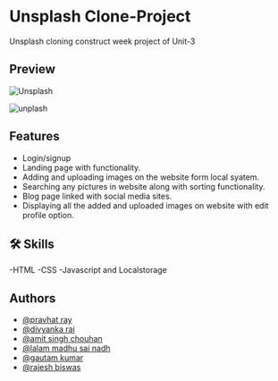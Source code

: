 # Unsplash Clone-Project
Unsplash cloning construct week project of Unit-3

## Preview
![Unsplash](https://user-images.githubusercontent.com/47365524/195563772-18592891-24c2-4e2c-b257-f03ca111d15e.png)

![unplash](https://user-images.githubusercontent.com/47365524/195563126-e9478c46-c7fc-402c-be0e-3637c9c9476d.png)


## Features
- Login/signup
- Landing page with functionality.
- Adding and uploading images on the website form local syatem.
- Searching any pictures in website along with sorting functionality.
- Blog page linked with social media sites.
- Displaying all the added and uploaded images on website with edit profile option.

## 🛠 Skills
-HTML
-CSS
-Javascript and Localstorage

## Authors
- [@pravhat ray](https://github.com/pravhatray)
- [@divyanka rai](https://github.com/DivyankaRai)
- [@amit singh chouhan](https://github.com/amitchouhan948)
- [@lalam madhu sai nadh](https://github.com/Madhusainadh)
- [@gautam kumar](https://github.com/Tonystark102)
- [@rajesh biswas](https://github.com/Biswasraj)
